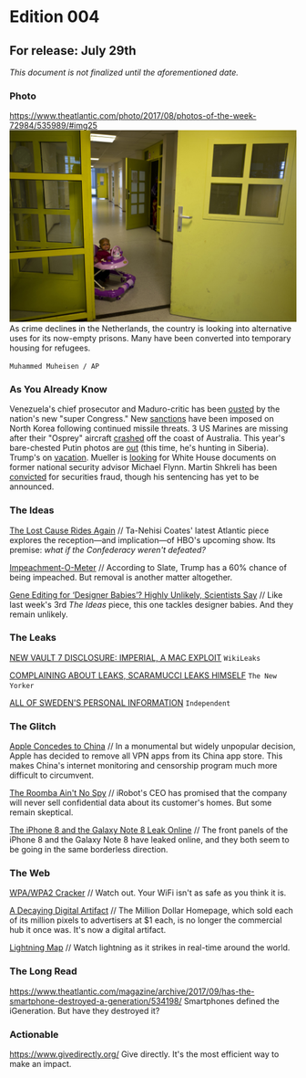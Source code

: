 # Edition 004

## For release: July 29th

_This document is not finalized until the aforementioned date._

### Photo

https://www.theatlantic.com/photo/2017/08/photos-of-the-week-72984/535989/#img25
![formerprison.jpg](formerprison.jpg)
As crime declines in the Netherlands, the country is looking into alternative uses for its now-empty prisons. Many have been converted into temporary housing for refugees.

`Muhammed Muheisen / AP`

### As You Already Know
Venezuela's chief prosecutor and Maduro-critic has been [ousted](https://www.washingtonpost.com/world/government-forces-surround-office-of-venezuelas-chief-prosecutor/2017/08/05/2a7c76a2-79e2-11e7-8f39-eeb7d3a2d304_story.html) by the nation's new "super Congress." New [sanctions](http://www.bbc.com/news/world-asia-40838582) have been imposed on North Korea following continued missile threats. 3 US Marines are missing after their "Osprey" aircraft [crashed](https://www.nytimes.com/2017/08/05/world/marines-crash-osprey-australia.html) off the coast of Australia. This year's bare-chested Putin photos are [out](https://www.washingtonpost.com/news/worldviews/wp/2017/08/05/new-bare-chested-putin-photos-released-2017-edition-aquatic-theme/) (this time, he's hunting in Siberia). Trump's on [vacation](http://www.huffingtonpost.com/entry/trump-new-jersey-visit-security_us_5985fd92e4b08b75dcc74d0f). Mueller is [looking](https://www.nytimes.com/2017/08/04/us/politics/robert-mueller-michael-flynn-turkey.html) for White House documents on former national security advisor Michael Flynn. Martin Shkreli has been [convicted](https://www.cnbc.com/2017/08/04/pharma-bro-martin-shkreli-convicted-in-federal-fraud-case.html) for securities fraud, though his sentencing has yet to be announced.

### The Ideas

[The Lost Cause Rides Again](https://www.theatlantic.com/entertainment/archive/2017/08/no-confederate/535512/) // Ta-Nehisi Coates' latest Atlantic piece explores the reception—and implication—of HBO's upcoming show. Its premise: *what if the Confederacy weren't defeated?*

[Impeachment-O-Meter](http://www.slate.com/blogs/the_slatest/2017/08/04/trump_impeachment_chances_golf_vacation_edition.html) // According to Slate, Trump has a 60% chance of being impeached. But removal is another matter altogether.

[Gene Editing for ‘Designer Babies’? Highly Unlikely, Scientists Say](https://www.nytimes.com/2017/08/04/science/gene-editing-embryos-designer-babies.html) // Like last week's 3rd *The Ideas* piece, this one tackles designer babies. And they remain unlikely.

### The Leaks

[NEW VAULT 7 DISCLOSURE: IMPERIAL, A MAC EXPLOIT](https://wikileaks.org/vault7/#Imperial)
`WikiLeaks`

[COMPLAINING ABOUT LEAKS, SCARAMUCCI LEAKS HIMSELF](http://www.newyorker.com/news/ryan-lizza/anthony-scaramucci-called-me-to-unload-about-white-house-leakers-reince-priebus-and-steve-bannon)
`The New Yorker`

[ALL OF SWEDEN'S PERSONAL INFORMATION](http://www.independent.co.uk/life-style/gadgets-and-tech/news/data-leak-swedish-government-prime-minister-stefan-lofven-election-latest-a7863186.html)
`Independent`

### The Glitch
[Apple Concedes to China](http://www.businessinsider.com/r-apple-is-removing-vpn-services-from-china-app-store-providers-2017-7) // In a monumental but widely unpopular decision, Apple has decided to remove all VPN apps from its China app store. This makes China's internet monitoring and censorship program much more difficult to circumvent.

[The Roomba Ain't No Spy](http://gizmodo.com/roomba-ceo-swears-that-he-will-never-sell-maps-of-users-1797339735) // iRobot's CEO has promised that the company will never sell confidential data about its customer's homes. But some remain skeptical.

[The iPhone 8 and the Galaxy Note 8 Leak Online](https://www.androidheadlines.com/2017/07/supposed-front-panels-of-galaxy-note-8-iphone-8-leak-online.html) // The front panels of the iPhone 8 and the Galaxy Note 8 have leaked online, and they both seem to be going in the same borderless direction.

### The Web

[WPA/WPA2 Cracker](https://github.com/brannondorsey/wifi-cracking) // Watch out. Your WiFi isn't as safe as you think it is.

[A Decaying Digital Artifact](https://lil.law.harvard.edu/blog/2017/07/21/a-million-squandered-the-million-dollar-homepage-as-a-decaying-digital-artifact/) // The Million Dollar Homepage, which sold each of its million pixels to advertisers at $1 each, is no longer the commercial hub it once was. It's now a digital artifact.

[Lightning Map](http://www.lightningmaps.org/#m=sat;r=0;t=3;s=0;o=0;b=;n=0;y=44.894;x=-28.7598;z=3;d=2;dl=2;dc=0;) // Watch lightning as it strikes in real-time around the world.

### The Long Read
https://www.theatlantic.com/magazine/archive/2017/09/has-the-smartphone-destroyed-a-generation/534198/ Smartphones defined the iGeneration. But have they destroyed it?

### Actionable
https://www.givedirectly.org/ Give directly. It's the most efficient way to make an impact.
